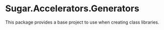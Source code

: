 # Sugar.Accelerators.Generators

This package provides a base project to use when creating class libraries.
